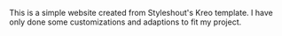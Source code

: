 

This is a simple website created from Styleshout's Kreo template.
I have only done some customizations and adaptions to fit my project.

